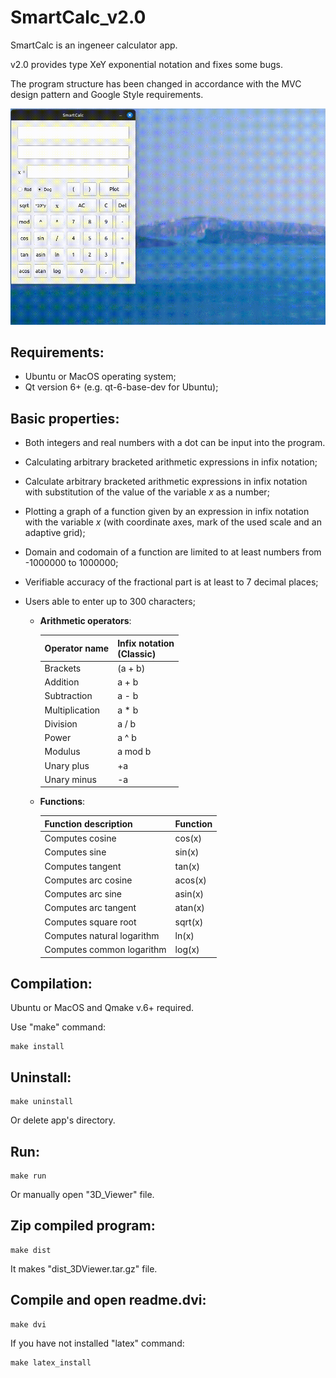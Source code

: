 # SmartCalc_v2.0

SmartCalc is an ingeneer calculator app.

v2.0 provides type XeY exponential notation and fixes some bugs.

The program structure has been changed in accordance with the MVC design pattern and Google Style requirements.

![](https://github.com/Apsaraconda/SmartCalc_v2.0/blob/main/assets/preview.gif)

## Requirements:
- Ubuntu or MacOS operating system;
- Qt version 6+ (e.g. qt-6-base-dev for Ubuntu);

## Basic properties:
- Both integers and real numbers with a dot can be input into the program.
- Calculating arbitrary bracketed arithmetic expressions in infix notation;
- Calculate arbitrary bracketed arithmetic expressions in infix notation with substitution of the value of the variable _x_ as a number;
- Plotting a graph of a function given by an expression in infix notation with the variable _x_ (with coordinate axes, mark of the used scale and an adaptive grid);
- Domain and codomain of a function are limited to at least numbers from -1000000 to 1000000;
- Verifiable accuracy of the fractional part is at least to 7 decimal places;
- Users able to enter up to 300 characters;
  
    - **Arithmetic operators**:

      | Operator name | Infix notation <br /> (Classic) |
      | --------- | ------ |
      | Brackets | (a + b) |
      | Addition | a + b |
      | Subtraction | a - b |
      | Multiplication | a * b |
      | Division | a / b |
      | Power | a ^ b |
      | Modulus | a mod b |
      | Unary plus | +a |
      | Unary minus | -a |


    - **Functions**:
  
      | Function description | Function |
      | ------ | ------ |
      | Computes cosine | cos(x) |
      | Computes sine | sin(x) |
      | Computes tangent | tan(x) |
      | Computes arc cosine | acos(x) |
      | Computes arc sine | asin(x) |
      | Computes arc tangent | atan(x) |
      | Computes square root | sqrt(x) |
      | Computes natural logarithm | ln(x) |
      | Computes common logarithm | log(x) |
      
## Compilation:

Ubuntu or MacOS and Qmake v.6+ required.

Use "make" command:
```
make install
```
## Uninstall:
```
make uninstall
```
Or delete app's directory.

## Run:
```
make run
```
Or manually open "3D_Viewer" file.

## Zip compiled program:
```
make dist
```
It makes "dist_3DViewer.tar.gz" file.

## Compile and open readme.dvi:
```
make dvi
```
If you have not installed "latex" command:
```
make latex_install
```
